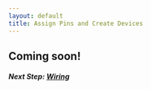 ```yaml
---
layout: default
title: Assign Pins and Create Devices
---
```


## Coming soon!

##### **Next Step:** [Wiring](/security-alarm-system/wiring)

